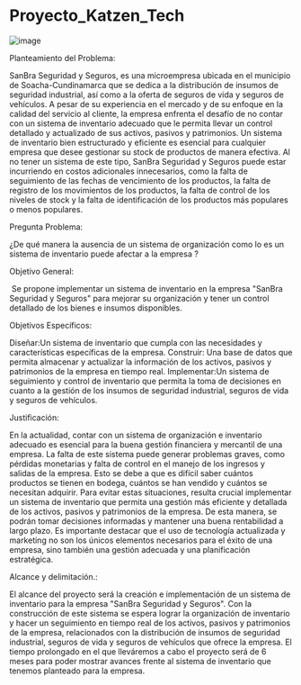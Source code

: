 # Proyecto_Katzen_Tech

![image](![image](https://github.com/DannaMendezChantre/Proyecto_Katzen_Tech/assets/131305550/bcf01d48-439b-4c21-b469-7685b256e96b)
)

Planteamiento del Problema:

SanBra Seguridad y Seguros, es una microempresa ubicada en el municipio de Soacha-Cundinamarca que se dedica a la distribución de insumos de seguridad industrial, así como a la oferta de seguros de vida y seguros de vehículos. A pesar de su experiencia en el mercado y de su enfoque en la calidad del servicio al cliente, la empresa enfrenta el desafío de no contar con un sistema de inventario adecuado que le permita llevar un control detallado y actualizado de sus activos, pasivos y patrimonios. Un sistema de inventario bien estructurado y eficiente es esencial para cualquier empresa que desee gestionar su stock de productos de manera efectiva. Al no tener un sistema de este tipo, SanBra Seguridad y Seguros puede estar incurriendo en costos adicionales innecesarios, como la falta de seguimiento de las  fechas de vencimiento de los productos, la falta de registro de los movimientos de los productos, la falta de  control de los niveles de stock y la falta de identificación de los productos más populares o menos populares.

Pregunta Problema:

¿De qué manera la ausencia de un sistema de organización como lo es un sistema de inventario puede afectar a la empresa ?

Objetivo General:

 ​
Se propone implementar un sistema de inventario en la empresa "SanBra Seguridad y Seguros" para ​mejorar su organización y tener un control detallado de los bienes e insumos disponibles.

Objetivos Específicos:

Diseñar:Un sistema de inventario que cumpla con las necesidades y características específicas de la empresa.
Construir: Una base de datos que permita almacenar y actualizar la información de los activos, pasivos y patrimonios de la empresa en tiempo real.
Implementar:Un sistema de seguimiento y control de inventario que permita la toma de decisiones en cuanto a la gestión de los insumos de seguridad industrial, seguros de vida y seguros de vehículos.​

Justificación:

En la actualidad, contar con un sistema de organización e inventario adecuado es esencial para la buena gestión financiera y mercantil de una empresa. La falta de este sistema puede generar problemas graves, como pérdidas monetarias y falta de control en el manejo de los ingresos y salidas de la empresa. Esto se debe a que es difícil saber cuántos productos se tienen en bodega, cuántos se han vendido y cuántos se necesitan adquirir. Para evitar estas situaciones, resulta crucial implementar un sistema de inventario que permita una gestión más eficiente y detallada de los activos, pasivos y patrimonios de la empresa. De esta manera, se podrán tomar decisiones informadas y mantener una buena rentabilidad a largo plazo. Es importante destacar que el uso de tecnología actualizada y marketing no son los únicos elementos necesarios para el éxito de una empresa, sino también una gestión adecuada y una planificación estratégica.​

Alcance y delimitación.:

El alcance del proyecto será la creación e implementación de un sistema de inventario para la empresa "SanBra Seguridad y Seguros". Con la construcción de este sistema se espera lograr la organización de inventario y hacer un seguimiento en tiempo real de los activos, pasivos y patrimonios de la empresa, relacionados con la distribución de insumos de seguridad industrial, seguros de vida y seguros de vehículos que ofrece la empresa.​
El tiempo prolongado en el que lleváremos a cabo el proyecto será de 6 meses para poder mostrar avances frente al sistema de inventario que tenemos planteado para la empresa.

